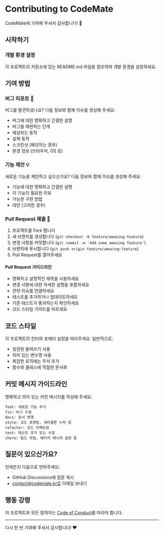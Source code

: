 # Contributing to CodeMate

CodeMate에 기여해 주셔서 감사합니다! 🎉

## 시작하기

### 개발 환경 설정

각 프로젝트의 저장소에 있는 README.md 파일을 참조하여 개발 환경을 설정하세요.

## 기여 방법

### 버그 리포트 🐛

버그를 발견하셨나요? 다음 정보와 함께 이슈를 생성해 주세요:

- 버그에 대한 명확하고 간결한 설명
- 버그를 재현하는 단계
- 예상되는 동작
- 실제 동작
- 스크린샷 (해당하는 경우)
- 환경 정보 (브라우저, OS 등)

### 기능 제안 💡

새로운 기능을 제안하고 싶으신가요? 다음 정보와 함께 이슈를 생성해 주세요:

- 기능에 대한 명확하고 간결한 설명
- 이 기능이 필요한 이유
- 가능한 구현 방법
- 대안 (고려한 경우)

### Pull Request 제출 🔧

1. 프로젝트를 Fork 합니다
2. 새 브랜치를 생성합니다 (`git checkout -b feature/amazing-feature`)
3. 변경 사항을 커밋합니다 (`git commit -m 'Add some amazing feature'`)
4. 브랜치에 푸시합니다 (`git push origin feature/amazing-feature`)
5. Pull Request를 열어주세요

#### Pull Request 가이드라인

- 명확하고 설명적인 제목을 사용하세요
- 변경 사항에 대한 자세한 설명을 포함하세요
- 관련 이슈를 연결하세요
- 테스트를 추가하거나 업데이트하세요
- 기존 테스트가 통과하는지 확인하세요
- 코드 스타일 가이드를 따르세요

## 코드 스타일

각 프로젝트의 린터와 포매터 설정을 따라주세요. 일반적으로:

- 일관된 들여쓰기 사용
- 의미 있는 변수명 사용
- 복잡한 로직에는 주석 추가
- 함수와 클래스에 적절한 문서화

## 커밋 메시지 가이드라인

명확하고 의미 있는 커밋 메시지를 작성해 주세요:

```
feat: 새로운 기능 추가
fix: 버그 수정
docs: 문서 변경
style: 코드 포맷팅, 세미콜론 누락 등
refactor: 코드 리팩토링
test: 테스트 추가 또는 수정
chore: 빌드 작업, 패키지 매니저 설정 등
```

## 질문이 있으신가요?

언제든지 다음으로 연락주세요:
- GitHub Discussions에 질문 게시
- contact@codemate.kr로 이메일 보내기

## 행동 강령

이 프로젝트와 모든 참여자는 [Code of Conduct](CODE_OF_CONDUCT.md)를 따라야 합니다.

---

다시 한 번 기여해 주셔서 감사합니다! ❤️
